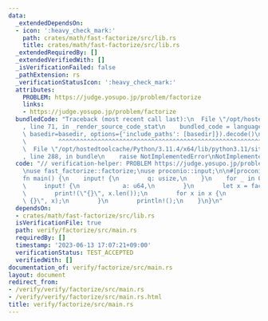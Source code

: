 ```yaml
---
data:
  _extendedDependsOn:
  - icon: ':heavy_check_mark:'
    path: crates/math/fast-factorize/src/lib.rs
    title: crates/math/fast-factorize/src/lib.rs
  _extendedRequiredBy: []
  _extendedVerifiedWith: []
  _isVerificationFailed: false
  _pathExtension: rs
  _verificationStatusIcon: ':heavy_check_mark:'
  attributes:
    PROBLEM: https://judge.yosupo.jp/problem/factorize
    links:
    - https://judge.yosupo.jp/problem/factorize
  bundledCode: "Traceback (most recent call last):\n  File \"/opt/hostedtoolcache/Python/3.11.4/x64/lib/python3.11/site-packages/onlinejudge_verify/documentation/build.py\"\
    , line 71, in _render_source_code_stat\n    bundled_code = language.bundle(stat.path,\
    \ basedir=basedir, options={'include_paths': [basedir]}).decode()\n          \
    \         ^^^^^^^^^^^^^^^^^^^^^^^^^^^^^^^^^^^^^^^^^^^^^^^^^^^^^^^^^^^^^^^^^^^^^^^^^^^^^^^^^\n\
    \  File \"/opt/hostedtoolcache/Python/3.11.4/x64/lib/python3.11/site-packages/onlinejudge_verify/languages/rust.py\"\
    , line 288, in bundle\n    raise NotImplementedError\nNotImplementedError\n"
  code: "// verification-helper: PROBLEM https://judge.yosupo.jp/problem/factorize\n\
    \nuse fast_factorize::factorize;\nuse proconio::input;\n\n#[proconio::fastout]\n\
    fn main() {\n    input! {\n        q: usize,\n    }\n    for _ in 0..q {\n   \
    \     input! {\n            a: u64,\n        }\n        let x = factorize(a);\n\
    \        print!(\"{}\", x.len());\n        for x in x {\n            print!(\"\
    \ {}\", x);\n        }\n        println!();\n    }\n}\n"
  dependsOn:
  - crates/math/fast-factorize/src/lib.rs
  isVerificationFile: true
  path: verify/factorize/src/main.rs
  requiredBy: []
  timestamp: '2023-06-13 17:07:21+09:00'
  verificationStatus: TEST_ACCEPTED
  verifiedWith: []
documentation_of: verify/factorize/src/main.rs
layout: document
redirect_from:
- /verify/verify/factorize/src/main.rs
- /verify/verify/factorize/src/main.rs.html
title: verify/factorize/src/main.rs
---
```

